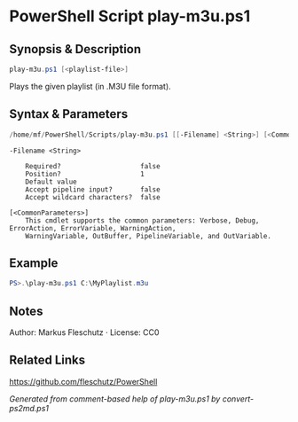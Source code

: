 # PowerShell Script play-m3u.ps1

## Synopsis & Description
```powershell
play-m3u.ps1 [<playlist-file>]
```

Plays the given playlist (in .M3U file format).

## Syntax & Parameters
```powershell
/home/mf/PowerShell/Scripts/play-m3u.ps1 [[-Filename] <String>] [<CommonParameters>]
```

```
-Filename <String>
    
    Required?                    false
    Position?                    1
    Default value                
    Accept pipeline input?       false
    Accept wildcard characters?  false
```

```
[<CommonParameters>]
    This cmdlet supports the common parameters: Verbose, Debug, ErrorAction, ErrorVariable, WarningAction, 
    WarningVariable, OutBuffer, PipelineVariable, and OutVariable.
```

## Example
```powershell
PS>.\play-m3u.ps1 C:\MyPlaylist.m3u
```


## Notes
Author: Markus Fleschutz · License: CC0

## Related Links
https://github.com/fleschutz/PowerShell

*Generated from comment-based help of play-m3u.ps1 by convert-ps2md.ps1*
